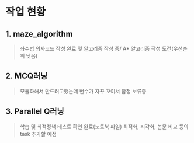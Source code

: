# 작업 현황

## 1. maze_algorithm
> 좌수법 의사코드 작성 완료 및 알고리즘 작성 중/ A* 알고리즘 작성 도전(우선순위 낮음)
## 2. MCQ러닝
> 모듈화해서 만드려고했는데 변수가 자꾸 꼬여서 잠정 보류중
## 3. Parallel Q러닝
> 학습 및 최적정책 테스트 확인 완료(노트북 파일)
> 최적화, 시각화, 논문 비교 등의 task 추가할 예정
